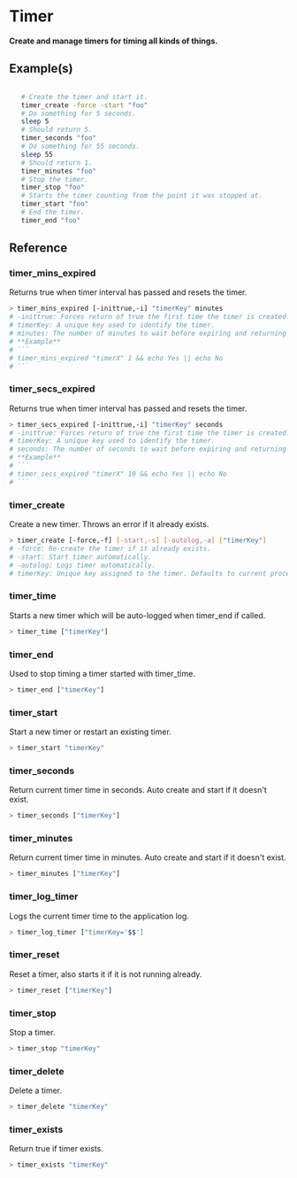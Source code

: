 # Timer

**Create and manage timers for timing all kinds of things.**

## Example(s)
```bash

   # Create the timer and start it.
   timer_create -force -start "foo"
   # Do something for 5 seconds.
   sleep 5
   # Should return 5.
   timer_seconds "foo"
   # Do something for 55 seconds.
   sleep 55
   # Should return 1.
   timer_minutes "foo"
   # Stop the timer.
   timer_stop "foo"
   # Starts the timer counting from the point it was stopped at.
   timer_start "foo"
   # End the timer.
   timer_end "foo"
```

## Reference


### timer_mins_expired
Returns true when timer interval has passed and resets the timer.
```bash
> timer_mins_expired [-inittrue,-i] "timerKey" minutes
# -inittrue: Forces return of true the first time the timer is created.
# timerKey: A unique key used to identify the timer.
# minutes: The number of minutes to wait before expiring and returning true.
# **Example**
# ```
# timer_mins_expired "timerX" 1 && echo Yes || echo No
# ```
```

### timer_secs_expired
Returns true when timer interval has passed and resets the timer.
```bash
> timer_secs_expired [-inittrue,-i] "timerKey" seconds
# -inittrue: Forces return of true the first time the timer is created.
# timerKey: A unique key used to identify the timer.
# seconds: The number of seconds to wait before expiring and returning true.
# **Example**
# ```
# timer_secs_expired "timerX" 10 && echo Yes || echo No
# ```
```

### timer_create
Create a new timer. Throws an error if it already exists.
```bash
> timer_create [-force,-f] [-start,-s] [-autolog,-a] ["timerKey"]
# -force: Re-create the timer if it already exists.
# -start: Start timer automatically.
# -autolog: Logs timer automatically.
# timerKey: Unique key assigned to the timer. Defaults to current process ID.
```

### timer_time
Starts a new timer which will be auto-logged when timer_end if called.
```bash
> timer_time ["timerKey"]
```

### timer_end
Used to stop timing a timer started with timer_time.
```bash
> timer_end ["timerKey"]
```

### timer_start
Start a new timer or restart an existing timer.
```bash
> timer_start "timerKey"
```

### timer_seconds
Return current timer time in seconds. Auto create and start if it doesn't exist.
```bash
> timer_seconds ["timerKey"]
```

### timer_minutes
Return current timer time in minutes. Auto create and start if it doesn't exist.
```bash
> timer_minutes ["timerKey"]
```

### timer_log_timer
Logs the current timer time to the application log.
```bash
> timer_log_timer ["timerKey='$$']
```

### timer_reset
Reset a timer, also starts it if it is not running already.
```bash
> timer_reset ["timerKey"]
```

### timer_stop
Stop a timer.
```bash
> timer_stop "timerKey"
```

### timer_delete
Delete a timer.
```bash
> timer_delete "timerKey"
```

### timer_exists
Return true if timer exists.
```bash
> timer_exists "timerKey"
```

